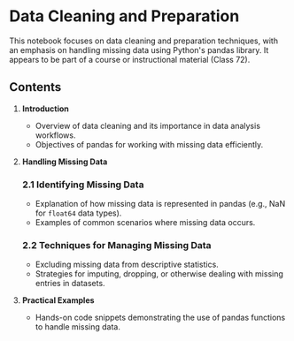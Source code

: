 # Data Cleaning and Preparation

This notebook focuses on data cleaning and preparation techniques, with an emphasis on handling missing data using Python's pandas library. It appears to be part of a course or instructional material (Class 72).

## Contents

1. **Introduction**
   - Overview of data cleaning and its importance in data analysis workflows.
   - Objectives of pandas for working with missing data efficiently.

2. **Handling Missing Data**
   
   ### 2.1 Identifying Missing Data
   - Explanation of how missing data is represented in pandas (e.g., NaN for `float64` data types).
   - Examples of common scenarios where missing data occurs.

   ### 2.2 Techniques for Managing Missing Data
   - Excluding missing data from descriptive statistics.
   - Strategies for imputing, dropping, or otherwise dealing with missing entries in datasets.

3. **Practical Examples**
   - Hands-on code snippets demonstrating the use of pandas functions to handle missing data.
